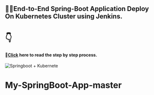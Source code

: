 ## 🧑‍💻End-to-End Spring-Boot Application Deploy On Kubernetes Cluster using Jenkins.

# 👇
#### 🔗[Click](https://biswajitblogs.hashnode.dev/deploy-springboot-microservices-app-into-amazon-eks-cluster-using-jenkins-pipeline) here to read the step by step process.

![Springboot + Kubernete](https://cdn.hashnode.com/res/hashnode/image/upload/v1678343273500/cd2e75fc-148b-480c-8e39-7f1022481e5b.png?w=1600&h=840&fit=crop&crop=entropy&auto=compress,format&format=webp)


# My-SpringBoot-App-master
